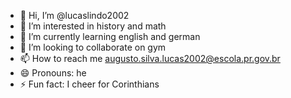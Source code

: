- 👋 Hi, I’m @lucaslindo2002
- 👀 I’m interested in history and math
- 🌱 I’m currently learning english and german
- 💞️ I’m looking to collaborate on gym
- 📫 How to reach me augusto.silva.lucas2002@escola.pr.gov.br
- 😄 Pronouns: he
- ⚡ Fun fact: I cheer for Corinthians
<!---
lucaslindo2002/lucaslindo2002 is a ✨ special ✨ repository because its `README.md` (this file) appears on your GitHub profile.
You can click the Preview link to take a look at your changes.
--->
